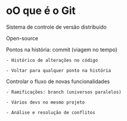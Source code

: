 
# oO que é o Git

Sistema de controle de versão distribuído

Open-source

Pontos na história: commit (viagem no tempo)

    - Histórico de alterações no código

    - Voltar para qualquer ponto na história

Controlar o fluxo de novas funcionalidades

    - Ramificações: branch (universos paralelos)

    - Vários devs no mesmo projeto

    - Análise e resolução de conflitos

    